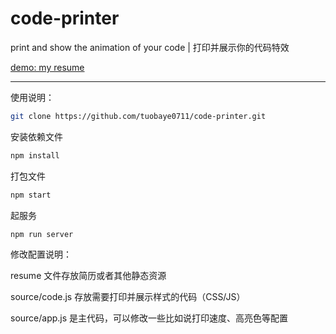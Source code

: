 # code-printer
print and show the animation of your code | 打印并展示你的代码特效

[demo: my resume](http://tuobaye.com/resume)

***

使用说明：

``` bash
git clone https://github.com/tuobaye0711/code-printer.git
```

安装依赖文件
``` bash
npm install
```

打包文件
``` bash
npm start
```

起服务
``` bash
npm run server
```

修改配置说明：

resume 文件存放简历或者其他静态资源

source/code.js 存放需要打印并展示样式的代码（CSS/JS）

source/app.js 是主代码，可以修改一些比如说打印速度、高亮色等配置
